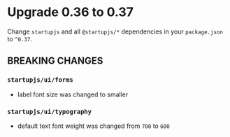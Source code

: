 # Upgrade 0.36 to 0.37

Change `startupjs` and all `@startupjs/*` dependencies in your `package.json` to `^0.37`.

## BREAKING CHANGES

### `startupjs/ui/forms`

- label font size was changed to smaller

### `startupjs/ui/typography`

- default text font weight was changed from `700` to `600`
